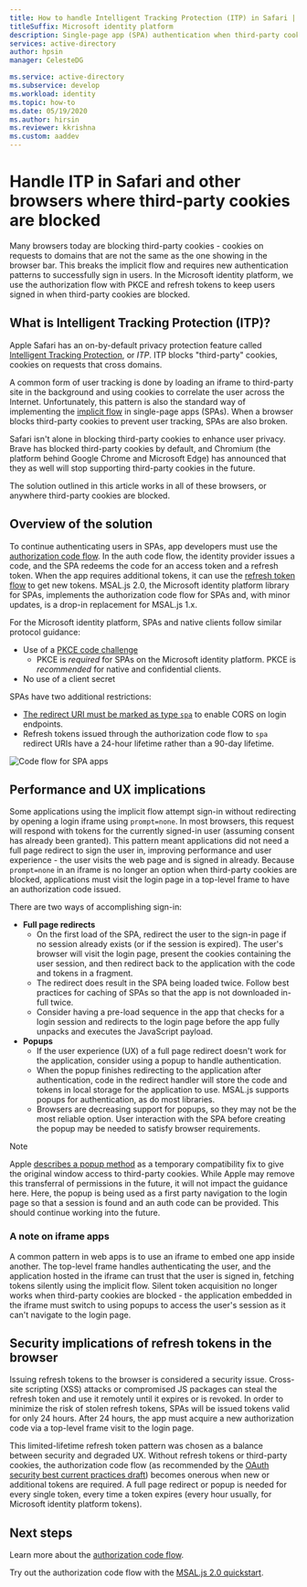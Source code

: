 ```yaml
---
title: How to handle Intelligent Tracking Protection (ITP) in Safari | Azure
titleSuffix: Microsoft identity platform
description: Single-page app (SPA) authentication when third-party cookies are no longer allowed.
services: active-directory
author: hpsin
manager: CelesteDG

ms.service: active-directory
ms.subservice: develop
ms.workload: identity
ms.topic: how-to
ms.date: 05/19/2020
ms.author: hirsin
ms.reviewer: kkrishna
ms.custom: aaddev
---
```

# Handle ITP in Safari and other browsers where third-party cookies are blocked

Many browsers today are blocking third-party cookies - cookies on requests to domains that are not the same as the one showing in the browser bar. This breaks the implicit flow and requires new authentication patterns to successfully sign in users. In the Microsoft identity platform, we use the authorization flow with PKCE and refresh tokens to keep users signed in when third-party cookies are blocked.

## What is Intelligent Tracking Protection (ITP)?

Apple Safari has an on-by-default privacy protection feature called [Intelligent Tracking Protection](https://webkit.org/tracking-prevention-policy/), or *ITP*. ITP blocks "third-party" cookies, cookies on requests that cross domains.

A common form of user tracking is done by loading an iframe to third-party site in the background and using cookies to correlate the user across the Internet. Unfortunately, this pattern is also the standard way of implementing the [implicit flow](v2-oauth2-implicit-grant-flow.md) in single-page apps (SPAs). When a browser blocks third-party cookies to prevent user tracking, SPAs are also broken.

Safari isn't alone in blocking third-party cookies to enhance user privacy. Brave has blocked third-party cookies by default, and Chromium (the platform behind Google Chrome and Microsoft Edge) has announced that they as well will stop supporting third-party cookies in the future.

The solution outlined in this article works in all of these browsers, or anywhere third-party cookies are blocked.

## Overview of the solution

To continue authenticating users in SPAs, app developers must use the [authorization code flow](v2-oauth2-auth-code-flow.md). In the auth code flow, the identity provider issues a code, and the SPA redeems the code for an access token and a refresh token. When the app requires additional tokens, it can use the [refresh token flow](v2-oauth2-auth-code-flow.md#refresh-the-access-token) to get new tokens. MSAL.js 2.0, the Microsoft identity platform library for SPAs, implements the authorization code flow for SPAs and, with minor updates, is a drop-in replacement for MSAL.js 1.x.

For the Microsoft identity platform, SPAs and native clients follow similar protocol guidance:

* Use of a [PKCE code challenge](https://tools.ietf.org/html/rfc7636)
    * PKCE is *required* for SPAs on the Microsoft identity platform. PKCE is *recommended* for native and confidential clients.
* No use of a client secret

SPAs have two additional restrictions:

* [The redirect URI must be marked as type `spa`](v2-oauth2-auth-code-flow.md#setup-required-for-single-page-apps) to enable CORS on login endpoints.
* Refresh tokens issued through the authorization code flow to `spa` redirect URIs have a 24-hour lifetime rather than a 90-day lifetime.

![Code flow for SPA apps](media/v2-oauth-auth-code-spa/active-directory-oauth-code-spa.png)

## Performance and UX implications

Some applications using the implicit flow attempt sign-in without redirecting by opening a login iframe using `prompt=none`. In most browsers, this request will respond with tokens for the currently signed-in user (assuming consent has already been granted). This pattern meant applications did not need a full page redirect to sign the user in, improving performance and user experience - the user visits the web page and is signed in already. Because `prompt=none` in an iframe is no longer an option when third-party cookies are blocked, applications must visit the login page in a top-level frame to have an authorization code issued.

There are two ways of accomplishing sign-in:

* **Full page redirects**
    * On the first load of the SPA, redirect the user to the sign-in page if no session already exists (or if the session is expired). The user's browser will visit the login page, present the cookies containing the user session, and then redirect back to the application with the code and tokens in a fragment.
    * The redirect does result in the SPA being loaded twice. Follow best practices for caching of SPAs so that the app is not downloaded in-full twice.
    * Consider having a pre-load sequence in the app that checks for a login session and redirects to the login page before the app fully unpacks and executes the JavaScript payload.
* **Popups**
    * If the user experience (UX) of a full page redirect doesn't work for the application, consider using a popup to handle authentication.
    * When the popup finishes redirecting to the application after authentication, code in the redirect handler will store the code and tokens in local storage for the application to use. MSAL.js supports popups for authentication, as do most libraries.
    * Browsers are decreasing support for popups, so they may not be the most reliable option. User interaction with the SPA before creating the popup may be needed to satisfy browser requirements.

>[!NOTE]
> Apple [describes a popup method](https://webkit.org/blog/8311/intelligent-tracking-prevention-2-0/) as a temporary compatibility fix to give the original window access to third-party cookies. While Apple may remove this transferral of permissions in the future, it will not impact the guidance here. Here, the popup is being used as a first party navigation to the login page so that a session is found and an auth code can be provided. This should continue working into the future.

### A note on iframe apps

A common pattern in web apps is to use an iframe to embed one app inside another. The top-level frame handles authenticating the user, and the application hosted in the iframe can trust that the user is signed in, fetching tokens silently using the implicit flow. Silent token acquisition no longer works when third-party cookies are blocked - the application embedded in the iframe must switch to using popups to access the user's session as it can't navigate to the login page.

## Security implications of refresh tokens in the browser

Issuing refresh tokens to the browser is considered a security issue. Cross-site scripting (XSS) attacks or compromised JS packages can steal the refresh token and use it remotely until it expires or is revoked. In order to minimize the risk of stolen refresh tokens, SPAs will be issued tokens valid for only 24 hours. After 24 hours, the app must acquire a new authorization code via a top-level frame visit to the login page.

This limited-lifetime refresh token pattern was chosen as a balance between security and degraded UX. Without refresh tokens or third-party cookies, the authorization code flow (as recommended by the [OAuth security best current practices draft](https://tools.ietf.org/html/draft-ietf-oauth-security-topics-14)) becomes onerous when new or additional tokens are required. A full page redirect or popup is needed for every single token, every time a token expires (every hour usually, for Microsoft identity platform tokens).

## Next steps

Learn more about the [authorization code flow](v2-oauth2-auth-code-flow.md).

Try out the authorization code flow with the [MSAL.js 2.0 quickstart](quickstart-v2-javascript-auth-code.md).

